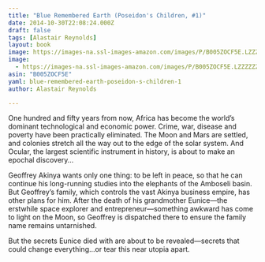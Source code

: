 ```yaml
---
title: "Blue Remembered Earth (Poseidon's Children, #1)"
date: 2014-10-30T22:08:24.000Z
draft: false
tags: [Alastair Reynolds]
layout: book
image: https://images-na.ssl-images-amazon.com/images/P/B005ZOCF5E.LZZZZZZZ.jpg
image: 
  - https://images-na.ssl-images-amazon.com/images/P/B005ZOCF5E.LZZZZZZZ.jpg
asin: "B005ZOCF5E"
yaml: blue-remembered-earth-poseidon-s-children-1
author: Alastair Reynolds

---
```


One hundred and fifty years from now, Africa has become the world’s dominant technological and economic power. Crime, war, disease and poverty have been practically eliminated. The Moon and Mars are settled, and colonies stretch all the way out to the edge of the solar system. And Ocular, the largest scientific instrument in history, is about to make an epochal discovery…  
  
Geoffrey Akinya wants only one thing: to be left in peace, so that he can continue his long-running studies into the elephants of the Amboseli basin. But Geoffrey’s family, which controls the vast Akinya business empire, has other plans for him. After the death of his grandmother Eunice—the erstwhile space explorer and entrepreneur—something awkward has come to light on the Moon, so Geoffrey is dispatched there to ensure the family name remains untarnished.  
  
But the secrets Eunice died with are about to be revealed—secrets that could change everything...or tear this near utopia apart.
